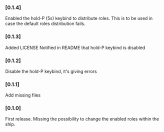 ### [0.1.4]

Enabled the hold-P (5s) keybind to distribute roles. This is to be used in case the default roles distribution fails.

### [0.1.3]

Added LICENSE
Notified in README that hold-P keybind is disabled

### [0.1.2]

Disable the hold-P keybind, it's giving errors

### [0.1.1]

Add missing files

### [0.1.0]

First release. Missing the possibility to change the enabled roles within the ship.